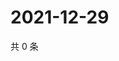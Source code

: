 # 2021-12-29

共 0 条

<!-- BEGIN WEIBO -->
<!-- 最后更新时间 Wed Dec 29 2021 10:31:21 GMT+0800 (China Standard Time) -->

<!-- END WEIBO -->
